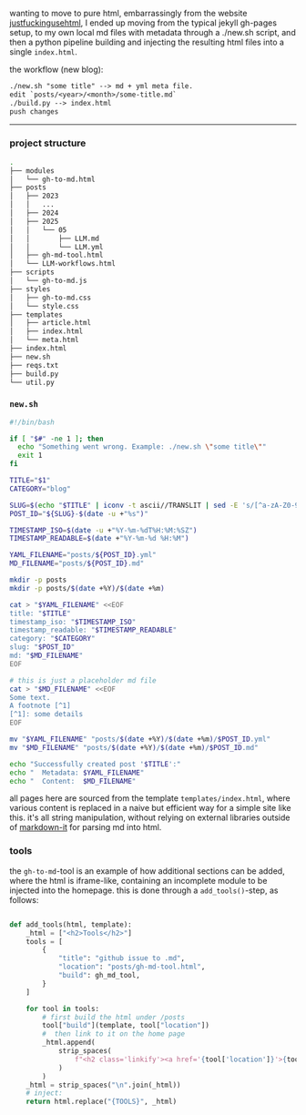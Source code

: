 wanting to move to pure html, embarrassingly from the website [justfuckingusehtml](https://justfuckingusehtml.com/), I ended up moving from the typical jekyll gh-pages setup, to my own local md files with metadata through a ./new.sh script, and then a python pipeline building and injecting the resulting html files into a single `index.html`.

the workflow (new blog):

```txt
./new.sh "some title" --> md + yml meta file.
edit `posts/<year>/<month>/some-title.md`
./build.py --> index.html
push changes
```
___

### project structure
```bash
.
├── modules
│   └── gh-to-md.html
├── posts
│   ├── 2023
│   │   ...
│   ├── 2024
│   ├── 2025
│   │   └── 05
│   │       ├── LLM.md
│   │       └── LLM.yml
│   ├── gh-md-tool.html
│   └── LLM-workflows.html
├── scripts
│   └── gh-to-md.js
├── styles
│   ├── gh-to-md.css
│   └── style.css
├── templates
│   ├── article.html
│   ├── index.html
│   └── meta.html
├── index.html
├── new.sh
├── reqs.txt
├── build.py
└── util.py
```

### `new.sh`
```bash
#!/bin/bash

if [ "$#" -ne 1 ]; then
  echo "Something went wrong. Example: ./new.sh \"some title\""
  exit 1
fi

TITLE="$1"
CATEGORY="blog"

SLUG=$(echo "$TITLE" | iconv -t ascii//TRANSLIT | sed -E 's/[^a-zA-Z0-9]+/-/g' | sed -E 's/^-+|-+$//g' | tr '[:upper:]' '[:lower:]')
POST_ID="${SLUG}-$(date -u +"%s")"

TIMESTAMP_ISO=$(date -u +"%Y-%m-%dT%H:%M:%SZ")
TIMESTAMP_READABLE=$(date +"%Y-%m-%d %H:%M")

YAML_FILENAME="posts/${POST_ID}.yml"
MD_FILENAME="posts/${POST_ID}.md"

mkdir -p posts
mkdir -p posts/$(date +%Y)/$(date +%m)

cat > "$YAML_FILENAME" <<EOF
title: "$TITLE"
timestamp_iso: "$TIMESTAMP_ISO"
timestamp_readable: "$TIMESTAMP_READABLE"
category: "$CATEGORY"
slug: "$POST_ID"
md: "$MD_FILENAME"
EOF

# this is just a placeholder md file
cat > "$MD_FILENAME" <<EOF
Some text.
A footnote [^1]
[^1]: some details
EOF

mv "$YAML_FILENAME" "posts/$(date +%Y)/$(date +%m)/$POST_ID.yml"
mv "$MD_FILENAME" "posts/$(date +%Y)/$(date +%m)/$POST_ID.md"

echo "Successfully created post '$TITLE':"
echo "  Metadata: $YAML_FILENAME"
echo "  Content:  $MD_FILENAME"
```

all pages here are sourced from the template `templates/index.html`, where various content is replaced in a naive but efficient way for a simple site like this. it's all string manipulation, without relying on external libraries outside of [markdown-it](https://github.com/markdown-it/markdown-it) for parsing md into html.

### tools
the `gh-to-md`-tool is an example of how additional sections can be added, where the html is iframe-like, containing an incomplete module to be injected into the homepage. this is done through a `add_tools()`-step, as follows:

```python

def add_tools(html, template):
    _html = ["<h2>Tools</h2>"]
    tools = [
        {
            "title": "github issue to .md",
            "location": "posts/gh-md-tool.html",
            "build": gh_md_tool,
        }
    ]

    for tool in tools:
        # first build the html under /posts
        tool["build"](template, tool["location"])
        #  then link to it on the home page
        _html.append(
            strip_spaces(
                f"<h2 class='linkify'><a href='{tool['location']}'>{tool['title']}</a></h2>"
            )
        )
    _html = strip_spaces("\n".join(_html))
    # inject:
    return html.replace("{TOOLS}", _html)
```
